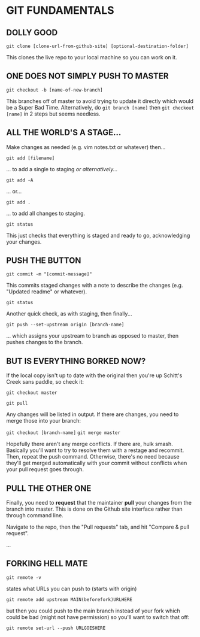 # GIT FUNDAMENTALS


## DOLLY GOOD

`git clone [clone-url-from-github-site] [optional-destination-folder]`

This clones the live repo to your local machine so you can work on it.


## ONE DOES NOT SIMPLY PUSH TO MASTER

`git checkout -b [name-of-new-branch]`

This branches off of master to avoid trying to update it directly which would be a Super Bad Time.
Alternatively, do `git branch [name]` then `git checkout [name]` in 2 steps but seems needless.


## ALL THE WORLD'S A STAGE...

Make changes as needed (e.g. vim notes.txt or whatever) then...

`git add [filename]`

... to add a single to staging _or alternatively..._
	
`git add -A`

... or...

`git add .`

... to add all changes to staging.

`git status`

This just checks that everything is staged and ready to go, acknowledging your changes.


## PUSH THE BUTTON

`git commit -m "[commit-message]"`

This commits staged changes with a note to describe the changes (e.g. "Updated readme" or whatever).

`git status`

Another quick check, as with staging, then finally...

`git push --set-upstream origin [branch-name]`

... which assigns your upstream to branch as opposed to master, then pushes changes to the branch.


## BUT IS EVERYTHING BORKED NOW?

If the local copy isn't up to date with the original then you're up Schitt's Creek sans paddle, so check it:

`git checkout master`

`git pull`

Any changes will be listed in output. If there are changes, you need to merge those into your branch:

`git checkout [branch-name]`
`git merge master`

Hopefully there aren't any merge conflicts. If there are, hulk smash. Basically you'll want to try to
resolve them with a restage and recommit. Then, repeat the push command. Otherwise, there's no need
because they'll get merged automatically with your commit without conflicts when your pull request goes
through.


## PULL THE OTHER ONE

Finally, you need to __request__ that the maintainer __pull__ your changes from the branch into master.
This is done on the Github site interface rather than through command line.

Navigate to the repo, then the "Pull requests" tab, and hit "Compare & pull request".


...


## FORKING HELL MATE

`git remote -v`

states what URLs you can push to (starts with origin)

`git remote add upstream MAIN(beforefork)URLHERE`

but then you could push to the main branch instead of your fork which could be bad (might not have
permission) so you'll want to switch that off:

`git remote set-url --push URLGOESHERE`

